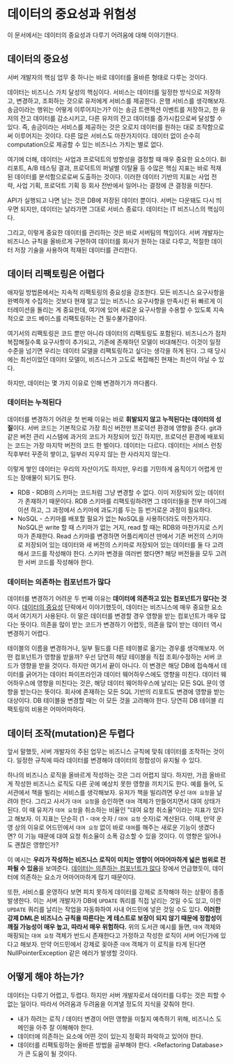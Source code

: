 # 데이터의 중요성과 위험성

이 문서에서는 데이터의 중요성과 다루기 어려움에 대해 이야기한다.

## 데이터의 중요성

서버 개발자의 핵심 업무 중 하나는 바로 데이터를 올바른 형태로 다루는 것이다.

데이터는 비즈니스 가치 달성의 핵심이다. 서비스는 데이터를 일정한 방식으로 저장하고, 변경하고, 조회하는 것으로 유저에게 서비스를 제공한다. 은행 서비스를 생각해보자. 송금이라는 행위는 어떻게 이루어지는가? 이는 송금 트랜잭션 이벤트를 저장하고, 한 유저의 잔고 데이터를 감소시키고, 다른 유저의 잔고 데이터를 증가시킴으로써 달성할 수 있다. 즉, 송금이라는 서비스를 제공하는 것은 오로지 데이터를 원하는 대로 조작함으로써 이루어지는 것이다. 다른 많은 서비스도 마찬가지이다. 데이터 없이 순수히 computation으로 제공할 수 있는 비즈니스 가치는 별로 없다.

여기에 더해, 데이터는 사업과 프로덕트의 방향성을 결정할 때 매우 중요한 요소이다. BI 리포트, A/B 테스팅 결과, 프로덕트의 퍼널별 이탈율 등 수많은 핵심 지표는 바로 적재된 데이터를 분석함으로로써 도출하는 것이다. 이러한 데이터 기반의 지표는 사업 전략, 사업 기획, 프로덕트 기획 등 회사 전반에서 일어나는 결정에 큰 결정을 미친다.

API가 실행되고 나면 남는 것은 DB에 저장된 데이터 뿐이다. 서버는 다운돼도 다시 띄우면 되지만, 데이터는 날라가면 그대로 서비스 종료다. 데이터는 IT 비즈니스의 핵심이다.

그리고, 이렇게 중요한 데이터를 관리하는 것은 바로 서버팀의 책임이다. 서버 개발자는 비즈니스 규칙을 올바르게 구현하여 데이터를 회사가 원하는 대로 다루고, 적절한 데이터 저장 기술을 사용하여 적재된 데이터를 관리한다.

## 데이터 리팩토링은 어렵다

애자일 방법론에서는 지속적 리팩토링의 중요성을 강조한다. 모든 비즈니스 요구사항을 완벽하게 수집하는 것보다 현재 알고 있는 비즈니스 요구사항을 만족시킨 뒤 빠르게 이터레이션을 돌리는 게 중요한데, 여기에 있어 새로운 요구사항을 수용할 수 있도록 지속적으로 코드 베이스를 리팩토링하는 건 필수불가결이다.

여기서의 리팩토링은 코드 뿐만 아니라 데이터의 리팩토링도 포함된다. 비즈니스가 점차 복잡해질수록 요구사항이 추가되고, 기존에 존재하던 모델이 비대해진다. 이것이 일정 수준을 넘기면 우리는 데이터 모델을 리팩토링하고 싶다는 생각을 하게 된다. 그 때 당시에는 최선이었던 데이터 모델이, 비즈니스가 고도로 복잡해진 현재는 최선이 아닐 수 있다.

하지만, 데이터는 몇 가지 이유로 인해 변경하기가 까다롭다.

### 데이터는 누적된다

데이터를 변경하기 어려운 첫 번째 이유는 바로 **휘발되지 않고 누적된다는 데이터의 성질**이다. 서버 코드는 기본적으로 가장 최신 버전만 프로덕션 환경에 영향을 준다. git과 같은 버전 관리 시스템에 과거의 코드가 저장되어 있긴 하지만, 프로덕션 환경에 배포되는 코드는 가장 마지막 버전의 코드 한 벌이다. 데이터는 다르다. 데이터는 서비스 런칭 직후부터 꾸준히 쌓이고, 일부러 지우지 않는 한 사라지지 않는다.

이렇게 쌓인 데이터는 우리의 자산이기도 하지만, 우리를 기민하게 움직이기 어렵게 만드는 장애물이 되기도 한다.

- RDB - RDB의 스키마는 코드처럼 그냥 변경할 수 없다. 이미 저장되어 있는 데이터가 존재하기 때문이다. RDB 스키마를 리팩토링하려면 그 데이터들을 전부 마이그레이션 하고, 그 과정에서 스키마에 과도기를 두는 등 번거로운 과정이 필요하다.
- NoSQL - 스키마를 배포할 필요가 없는 NoSQL을 사용하더라도 마찬가지다. NoSQL은 write 할 때 스키마가 없는 거지, read 할 때는 RDB와 마찬가지로 스키마가 존재한다. Read 스키마를 변경하면 어플리케이션 딴에서 기존 버전의 스키마로 저장되어 있는 데이터와 새 버전의 스키마로 저장되어 있는 데이터를 둘 다 고려해서 코드를 작성해야 한다. 스키마 변경을 여러번 했다면? 해당 버전들을 모두 고려한 서버 코드를 작성해야 한다.

### 데이터는 의존하는 컴포넌트가 많다

데이터를 변경하기 어려운 두 번째 이유는 **데이터에 의존하고 있는 컴포넌트가 많다는 것**이다. [데이터의 중요성](/general/be-careful-with-data.md#데이터의-중요성) 단락에서 이야기했듯이, 데이터는 비즈니스에 매우 중요한 요소여서 여기저기 사용된다. 이 말은 데이터를 변경할 경우 영향을 받는 컴포넌트가 매우 많다는 뜻이다. 의존을 많이 받는 코드가 변경하기 어렵듯, 의존을 많이 받는 데이터 역시 변경하기 어렵다.

테이블의 이름을 변경하거나, 일부 필드를 다른 테이블로 옮기는 경우를 생각해보자. 어떤 컴포넌트가 영향을 받을까? 우선 당연히 해당 테이블을 직접 조회/수정하는 서버 코드가 영향을 받을 것이다. 하지만 여기서 끝이 아니다. 이 변경은 해당 DB에 접속해서 데이터를 긁어가는 데이터 파이프라인과 데이터 웨어하우스에도 영향을 미친다. 데이터 웨어하우스에 영향을 미친다는 것은, 해당 데이터 웨어하우스에 날리는 모든 SQL 문이 영향을 받는다는 뜻이다. 회사에 존재하는 모든 SQL 기반의 리포트도 변경에 영향을 받는 대상이다. DB 테이블을 변경할 때는 이 모든 것을 고려해야 한다. 당연히 DB 테이블 리팩토링의 비용은 어마어마하다.

## 데이터 조작(mutation)은 두렵다

앞서 말했듯, 서버 개발자의 주된 업무는 비즈니스 규칙에 맞춰 데이터를 조작하는 것이다. 일정한 규칙에 따라 데이터를 변경해야 데이터의 정합성이 유지될 수 있다.

하나의 비즈니스 로직을 올바르게 작성하는 것은 그리 어렵지 않다. 하지만, 가끔 올바르게 작성한 비즈니스 로직도 다른 곳에 예상치 못한 영향을 끼치기도 한다. 예를 들어, 도서관에서 책을 빌리는 서비스를 생각해보자. 유저가 책을 빌리려면 우선 `대여 요청`을 날려야 한다. 그리고 사서가 `대여 요청`을 승인하면 `대여` 객체가 만들어지면서 대여 상태가 된다. 이 때 유저가 `대여 요청`을 취소하는 비율인 "대여 요청 취소율"이라는 지표가 있다고 해보자. 이 지표는 단순히 (1 - `대여` 숫자 / `대여 요청` 숫자)로 계산된다. 이때, 만약 운영 상의 이유로 어드민에서 `대여 요청` 없이 바로 `대여`를 해주는 새로운 기능이 생겼다면? 이 기능 때문에 대여 요청 취소율이 소폭 감소할 수 있을 것이다. 이 영향은 일어나도 괜찮은 영향인가?

이 예시는 **우리가 작성하는 비즈니스 로직이 미치는 영향이 어마어마하게 넓은 범위로 전파될 수 있음**을 보여준다. [데이터는 의존하는 컴포넌트가 많다](/general/be-careful-with-data.md#데이터는-의존하는-컴포넌트가-많다) 장에서 언급했듯이, 데이터에 의존하는 요소가 어마어마하게 많기 때문이다.

또한, 서비스를 운영하다 보면 피치 못하게 데이터를 강제로 조작해야 하는 상황이 종종 발생한다. 이는 서버 개발자가 DB에 `UPDATE` 쿼리를 직접 날리는 것일 수도 있고, 이런 `UPDATE` 쿼리를 날리는 작업을 자동화하여 사내 어드민에 넣은 것일 수도 있다. **이러한 강제 DML은 비즈니스 규칙을 따른다는 게 테스트로 보장이 되지 않기 때문에 정합성이 깨질 가능성이 매우 높고, 따라서 매우 위험하다.** 위의 도서관 예시를 들면, `대여` 객체와 매핑되는 `대여 요청` 객체가 반드시 존재한다고 가정하고 작성한 로직이 서버 어딘가에 있다고 해보자. 만약 어드민에서 강제로 꽂아준 `대여` 객체가 이 로직을 타게 된다면 NullPointerException 같은 에러가 발생할 것이다.

## 어떻게 해야 하는가?

데이터는 다루기 어렵고, 두렵다. 하지만 서버 개발자로서 데이터를 다루는 것은 피할 수 없는 일이다. 따라서 어려움과 두려움을 이겨낼 정도의 지식을 갖춰야 한다.

- 내가 하려는 로직 / 데이터 변경이 어떤 영향을 미칠지 예측하기 위해, 비즈니스 도메인을 아주 잘 이해해야 한다.
- 데이터에 의존하는 요소에 어떤 것이 있는지 정확히 파악하고 있어야 한다.
- 데이터를 리팩토링하는 올바른 방법을 공부해야 한다. \<Refactoring Database\>가 큰 도움이 될 것이다.
